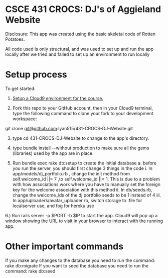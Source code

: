 # CSCE 431 CROCS: DJ's of Aggieland Website

Disclosure: This app was created using the basic skeletal code of Rotten Potatoes. 

All code used is only structural, and was used to set up and run the app locally after we tried and failed to set up an environment to run locally

# Setup process

To get started:

1. [Setup a Cloud9 environment for the course.](https://github.com/saasbook/courseware/wiki/Setting-up-Cloud9)

2. Fork this repo to your GitHub account, then in your Cloud9 terminal, type the following command to clone your fork to your development workspace: 

git clone git@github.com:lyan515/431-CROCS-DJ-Website.git

3. type cd 431-CROCS-DJ-Website to change to the app's directory.

4. type bundle install --without production to make sure all the gems (libraries) used by the app are in place.

5. Run bundle exec rake db:setup to create the initial database
  a. before you run the server, you should first change 3 things in the code
   i. In app/models/dj_portfolio.rb , change the init method from self.welcome_id ||= 7 ,to self.welcome_id ||= 1. This is due to a problem with how associations work where you have to manually set the foreign key for the welcome association with this method
   ii. In db/seeds.rb, change the welcome_ids of the dj portfolio seeds to be 1 instead of 4
   iii. In app/uploaders/avatar_uploader.rb, switch storage to :file for localserver use, and fog for heroku use
   
6.) Run rails server -p $PORT -b $IP to start the app. Cloud9 will pop up a window showing the URL to visit in your browser to interact with the running app.

# Other important commands

If you make any changes to the database you need to run the command: rake db:migrate
If you want to seed the database you need to run the command: rake db:seed




